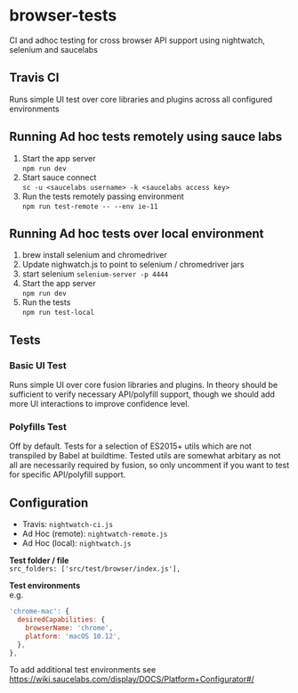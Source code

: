 # browser-tests

CI and adhoc testing for cross browser API support using nightwatch, selenium and saucelabs

## Travis CI

Runs simple UI test over core libraries and plugins across all configured environments

## Running Ad hoc tests remotely using sauce labs

1. Start the app server\
`npm run dev`
1. Start sauce connect\
`sc -u <saucelabs username> -k <saucelabs access key>`
1. Run the tests remotely passing environment\
`npm run test-remote -- --env ie-11`

## Running Ad hoc tests over local environment

1. brew install selenium and chromedriver
1. Update nighwatch.js to point to selenium / chromedriver jars
1. start selenium `selenium-server -p 4444`
1. Start the app server\
`npm run dev`
1. Run the tests\
`npm run test-local`

## Tests

### Basic UI Test
Runs simple UI over core fusion libraries and plugins. In theory should be sufficient to verify necessary API/polyfill support, though we should add more UI interactions to improve confidence level.

### Polyfills Test
Off by default. Tests for a selection of ES2015+ utils which are not transpiled by Babel at buildtime. Tested utils are somewhat arbitary as not all are necessarily required by fusion, so only uncomment if you want to test for specific API/polyfill support.


## Configuration
* Travis: `nightwatch-ci.js`
* Ad Hoc (remote): `nightwatch-remote.js`
* Ad Hoc (local): `nightwatch.js`

**Test folder / file**\
`src_folders: ['src/test/browser/index.js'],`

**Test environments**\
e.g.
```js
'chrome-mac': {
  desiredCapabilities: {
    browserName: 'chrome',
    platform: 'macOS 10.12',
  },
},
```

To add additional test environments see https://wiki.saucelabs.com/display/DOCS/Platform+Configurator#/





